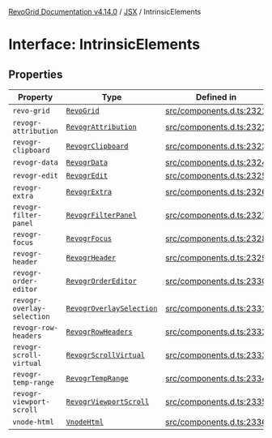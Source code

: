 [RevoGrid Documentation v4.14.0](README.md) / [JSX](Namespace.JSX.md) / IntrinsicElements

# Interface: IntrinsicElements

## Properties

| Property | Type | Defined in |
| ------ | ------ | ------ |
| `revo-grid` | [`RevoGrid`](JSX.Interface.RevoGrid.md) | [src/components.d.ts:2321](https://github.com/revolist/revogrid/blob/2b1eda543a592a83efe8431f6a1b419eb9a6f193/src/components.d.ts#L2321) |
| `revogr-attribution` | [`RevogrAttribution`](JSX.Interface.RevogrAttribution.md) | [src/components.d.ts:2322](https://github.com/revolist/revogrid/blob/2b1eda543a592a83efe8431f6a1b419eb9a6f193/src/components.d.ts#L2322) |
| `revogr-clipboard` | [`RevogrClipboard`](JSX.Interface.RevogrClipboard.md) | [src/components.d.ts:2323](https://github.com/revolist/revogrid/blob/2b1eda543a592a83efe8431f6a1b419eb9a6f193/src/components.d.ts#L2323) |
| `revogr-data` | [`RevogrData`](JSX.Interface.RevogrData.md) | [src/components.d.ts:2324](https://github.com/revolist/revogrid/blob/2b1eda543a592a83efe8431f6a1b419eb9a6f193/src/components.d.ts#L2324) |
| `revogr-edit` | [`RevogrEdit`](JSX.Interface.RevogrEdit.md) | [src/components.d.ts:2325](https://github.com/revolist/revogrid/blob/2b1eda543a592a83efe8431f6a1b419eb9a6f193/src/components.d.ts#L2325) |
| `revogr-extra` | [`RevogrExtra`](JSX.Interface.RevogrExtra.md) | [src/components.d.ts:2326](https://github.com/revolist/revogrid/blob/2b1eda543a592a83efe8431f6a1b419eb9a6f193/src/components.d.ts#L2326) |
| `revogr-filter-panel` | [`RevogrFilterPanel`](JSX.Interface.RevogrFilterPanel.md) | [src/components.d.ts:2327](https://github.com/revolist/revogrid/blob/2b1eda543a592a83efe8431f6a1b419eb9a6f193/src/components.d.ts#L2327) |
| `revogr-focus` | [`RevogrFocus`](JSX.Interface.RevogrFocus.md) | [src/components.d.ts:2328](https://github.com/revolist/revogrid/blob/2b1eda543a592a83efe8431f6a1b419eb9a6f193/src/components.d.ts#L2328) |
| `revogr-header` | [`RevogrHeader`](JSX.Interface.RevogrHeader.md) | [src/components.d.ts:2329](https://github.com/revolist/revogrid/blob/2b1eda543a592a83efe8431f6a1b419eb9a6f193/src/components.d.ts#L2329) |
| `revogr-order-editor` | [`RevogrOrderEditor`](JSX.Interface.RevogrOrderEditor.md) | [src/components.d.ts:2330](https://github.com/revolist/revogrid/blob/2b1eda543a592a83efe8431f6a1b419eb9a6f193/src/components.d.ts#L2330) |
| `revogr-overlay-selection` | [`RevogrOverlaySelection`](JSX.Interface.RevogrOverlaySelection.md) | [src/components.d.ts:2331](https://github.com/revolist/revogrid/blob/2b1eda543a592a83efe8431f6a1b419eb9a6f193/src/components.d.ts#L2331) |
| `revogr-row-headers` | [`RevogrRowHeaders`](JSX.Interface.RevogrRowHeaders.md) | [src/components.d.ts:2332](https://github.com/revolist/revogrid/blob/2b1eda543a592a83efe8431f6a1b419eb9a6f193/src/components.d.ts#L2332) |
| `revogr-scroll-virtual` | [`RevogrScrollVirtual`](JSX.Interface.RevogrScrollVirtual.md) | [src/components.d.ts:2333](https://github.com/revolist/revogrid/blob/2b1eda543a592a83efe8431f6a1b419eb9a6f193/src/components.d.ts#L2333) |
| `revogr-temp-range` | [`RevogrTempRange`](JSX.Interface.RevogrTempRange.md) | [src/components.d.ts:2334](https://github.com/revolist/revogrid/blob/2b1eda543a592a83efe8431f6a1b419eb9a6f193/src/components.d.ts#L2334) |
| `revogr-viewport-scroll` | [`RevogrViewportScroll`](JSX.Interface.RevogrViewportScroll.md) | [src/components.d.ts:2335](https://github.com/revolist/revogrid/blob/2b1eda543a592a83efe8431f6a1b419eb9a6f193/src/components.d.ts#L2335) |
| `vnode-html` | [`VnodeHtml`](JSX.Interface.VnodeHtml.md) | [src/components.d.ts:2336](https://github.com/revolist/revogrid/blob/2b1eda543a592a83efe8431f6a1b419eb9a6f193/src/components.d.ts#L2336) |
